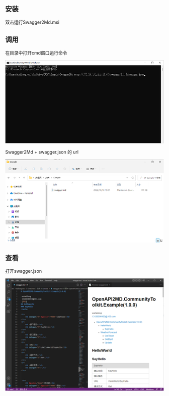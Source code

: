 ## 安装
双击运行Swagger2Md.msi
## 调用
在目录中打开cmd窗口运行命令

![](/docs/Snipaste_2022-10-18_19-07-05.png)

Swagger2Md + swagger.json 的 url

![](/docs/Snipaste_2022-10-18_19-07-39.png)

## 查看


打开swagger.json

![](/docs/Snipaste_2022-10-18_19-09-19.png)